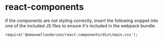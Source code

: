 # react-components

If the components are not styling correctly, insert the following snippet into one of the included JS files to ensure it's included in the webpack bundle.
```
require('@omaxwellanderson/react-components/dist/main.css');
```
